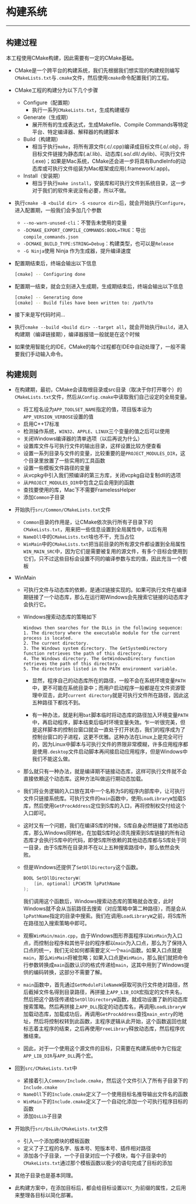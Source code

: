 # 构建系统

---

## 构建过程

本工程使用CMake构建，因此需要有一定的CMake基础。

+ CMake是一个跨平台的构建系统，我们先根据我们想实现的构建规则编写`CMakeLists.txt`与`.cmake`文件，然后使用`cmake`命令配置我们的工程。

+ CMake工程的构建分为以下几个步骤
    + Configure（配置期）
        + 执行一系列`CMakeLists.txt`，生成构建缓存
    + Generate（生成期）
        + 展开所有的生成表达式，生成Makefile、Compile Commands等特定平台、特定编译器、解释器的构建脚本
    + Build（构建期）
        + 相当于执行`make`，将所有源文件(.c/.cpp)编译成目标文件(.o/.obj)，将目标文件链接为静态库(.a/.lib)、动态库(.so/.dll/.dylib)、可执行文件(.exe)；如果是Mac系统，CMake还会进一步将具有BundleInfo的动态库或可执行文件组装为Mac框架或应用(.framework/.app)。
    + Install（安装期）
        + 相当于执行`make install`，安装库和可执行文件到系统目录，这一步对于我们的软件来说没有必要，所以不做。

+ 执行`cmake -B <build dir> -S <source dir>`后，就会开始执行`Configure`，进入配置期，一般我们会多加几个参数
    + `--no-warn-unused-cli`：不警告未使用的变量
    + `-DCMAKE_EXPORT_COMPILE_COMMANDS:BOOL=TRUE`：导出`compile_commands.json`
    + `-DCMAKE_BUILD_TYPE:STRING=Debug`：构建类型，也可以是`Release`
    + `-G Ninja`使用 Ninja 作为生成器，提升编译速度

+ 配置期结束后，终端会输出以下信息
    ```sh
    [cmake] -- Configuring done
    ````

+ 配置期一结束，就会立刻进入生成期，生成期结束后，终端会输出以下信息
    ```sh
    [cmake] -- Generating done
    [cmake] -- Build files have been written to: /path/to
    ````

+ 接下来是写代码时间...

+ 执行`cmake --build <build dir> --target all`，就会开始执行`Build`，进入构建期（编译链接期），编译器报错一般就是在这个时候

+ 如果使用智能化的IDE，CMake的每个过程都在IDE中自动处理了，一般不需要我们手动输入命令。

## 构建规则

+ 在构建期，最初，CMake会读取根目录或src目录（取决于你打开哪个）的`CMakeLists.txt`文件，然后从`Config.cmake`中读取我们自己设定的全局变量。
    + 将工程名设为`APP_TOOLSET_NAME`指定的值，项目版本设为`APP_VERSION_VERBOSE`设置的值
    + 启用C++17标准
    + 检测操作系统，`WIN32`、`APPLE`、`LINUX`三个变量的值之后可以使用
    + 关闭Windows编译器的清单选项（以后再说为什么）
    + 设置库文件与可执行文件的输出目录，这样设置比较方便查看
    + 设置一系列目录与文件的变量，比较重要的是`PROJECT_MODULES_DIR`，这个目录里放置了一些实用的工具函数
    + 设置一些模板文件路径的变量
    + 从vcpkg中引入我们预编译的第三方库，关闭vcpkg自动复制dll的选项
    + 从`PROJECT_MODULES_DIR`中包含之后会用到的函数
    + 查找要使用的库，Mac下不需要FramelessHelper
    + 添加`Common`子目录

+ 开始执行`src/Common/CMakeLists.txt`文件
    + `Common`目录的作用是，让CMake依次执行所有子目录下的`CMakeLists.txt`，用来把一些信息设置到全局属性中，以后有用
    + `NameDll`中的`CMakeLists.txt`啥也不干，充当占位
    + `WinMain`中的`CMakeLists.txt`把当前目录的所有源文件都设置到全局属性`WIN_MAIN_SRC`中，因为它们是需要被复用的源文件，有多个目标会使用到它们，只不过这些目标会设置不同的编译参数与宏的值，因此充当一个模板

+ WinMain
    + 可执行文件与动态库的依赖，是通过链接实现的。如果可执行文件在编译期链接了一个动态库，那么在运行期Windows会先搜索它链接的动态库才会执行它。

    + Windows搜索动态库的策略如下
        ````
        Windows then searches for the DLLs in the following sequence:
        1. The directory where the executable module for the current process is located.
        2. The current directory.
        3. The Windows system directory. The GetSystemDirectory function retrieves the path of this directory.
        4. The Windows directory. The GetWindowsDirectory function retrieves the path of this directory.
        5. The directories listed in the PATH environment variable.
        ````
        + 显然，程序自己的动态库所在的路径，一般不会在系统环境变量`PATH`中，更不可能在系统目录中；而用户启动程序一般都是在文件资源管理中双击，此时`current directory`就是可执行文件所在路径，因此这五种路径下都找不到。

        + 有一种办法，就是利用`bat`脚本临时将动态库的路径加入环境变量`PATH`中，再启动程序，脚本结束后临时环境变量失效。乍一听很完美，但是这样脚本的控制台窗口就会一直处于打开状态，我们的程序成为了控制台窗口的子进程，这更不优雅。这种办法在Linux上是完全可行的，因为Linux中脚本与可执行文件的界限非常模糊，许多应用程序都是使用`.desktop`文件启动脚本再间接启动应用程序，但是Windows中我们不能这么做。

    + 那么就只有一种办法，就是编译期不链接动态库，这样可执行文件就不会直接依赖这个动态库。这种方法叫做运行期动态加载。

    + 我们将业务逻辑的入口放在其中一个名称为S的程序内部库中，让可执行文件只链接系统库。可执行文件的`main`函数中，使用`LoadLibraryW`加载S库，然后使用`GetProcAddress`定位到S库的入口，再将控制权交付给这个入口即可。

    + 这时又有一个问题，我们在编译S库的时候，S库自身必然链接了其他动态库，那么Windows同样地，在加载S库时必须先搜索到S库链接的所有动态库才会执行S库中的代码，即使S库所依赖的其他动态库都与S库处于同一目录，由于S库所在目录并不在以上五种搜索路径中，那么依然会失败。

    + 但是Windows还提供了`SetDllDirectory`这个函数。
        ```c
        BOOL SetDllDirectoryW(
            [in, optional] LPCWSTR lpPathName
        );
        ````
        我们调用这个函数后，Windows搜索动态库的策略就会改变，此时Windows就不会从当前路径去搜索（对应策略中第二种路径），而是会从`lpPathName`指定的目录中搜索。我们在调用`LoadLibraryW`之前，将S库所在路径加入搜索策略中即可。

    + 观察`WinMain/main.cpp`，由于Windows图形界面程序以`WinMain`为入口点，而控制台程序和其他平台的程序都以`main`为入口点，那么为了保持入口点的统一，我们无论如何都需要定义一个`main`函数。如果入口点就是`main`，那么`WinMain`将被忽略；如果入口点是`WinMain`，那么我们就把命令行参数转换成`main`函数认识的格式传递给`main`，这其中用到了Windows提供的编码转换，这部分不需要了解。

    + `main`函数中，首先通过`GetModuleFileNameW`获取可执行文件绝对路径，然后截掉文件名得到目录路径，再拼接上`APP_LIB_DIR`宏指定的文件夹名，然后把这个路径传递给`SetDllDirectoryW`函数，就成功设置了新的动态库搜索策略。然后再拼接上`APP_DLL`指定的动态库名，再调用`LoadLibraryW`加载动态库，加载成功后，再调用`GetProcAddress`查找`main_entry`的地址，然后将控制权转到此函数，主程序逻辑从此开始，这个函数返回也就标志着主程序的结束，之后再使用`FreeLibrary`释放动态库，然后程序优雅结束。
    
    + 因此，对于一个使用这个源文件的目标，只需要在构建系统中为它指定`APP_LIB_DIR`与`APP_DLL`两个宏。

+ 回到`src/CMakeLists.txt`中
    + 紧接着引入`Common/Include.cmake`，然后这个文件引入了所有子目录下的`Include.cmake`
    + `NameDll`下的`Include.cmake`定义了一个使用目标名推导输出文件名的函数
    + `WinMain`下的`Include.cmake`定义了一个自动化添加一个可执行程序目标的函数
    + 添加`QsLib`子目录

+ 开始执行`src/QsLib/CMakeLists.txt`文件
    + 引入一个添加模块的模板函数
    + 定义了子工程的名字、版本号、短版本号、插件相对路径
    + 添加各个子目录，一个子目录对应一个子模块，每个子目录中的`CMakeLists.txt`通过那个模板函数以极少的语句完成了目标的添加

+ 其他子目录也是基本同理。

+ 此构建方案中，在添加目标后，都会给目标设置以`TC_`为前缀的属性，之后用来整理各目标以简化部署。

